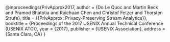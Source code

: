 @inproceedings{PrivApprox2017,
	author = {Do Le Quoc and Martin Beck and Pramod Bhatotia and Ruichuan Chen and Christof Fetzer and Thorsten Strufe},
	title = {{PrivApprox: Privacy-Preserving Stream Analytics}},
	booktitle = {Proceedings of the 2017 USENIX Annual Technical Conference (USENIX ATC)},
	year = {2017},
	publisher = {USENIX Association},
	address = {Santa Clara, CA}
}
